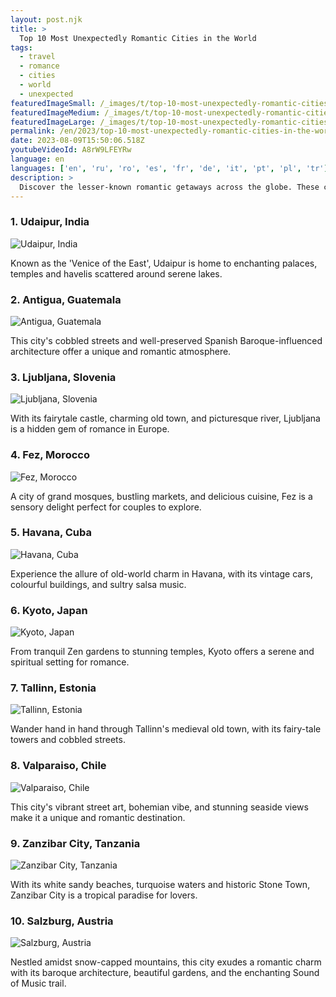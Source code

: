 ```yaml
---
layout: post.njk
title: >
  Top 10 Most Unexpectedly Romantic Cities in the World
tags:
  - travel
  - romance
  - cities
  - world
  - unexpected
featuredImageSmall: /_images/t/top-10-most-unexpectedly-romantic-cities-in-the-world-cover-en-small.webp
featuredImageMedium: /_images/t/top-10-most-unexpectedly-romantic-cities-in-the-world-cover-en-medium.webp
featuredImageLarge: /_images/t/top-10-most-unexpectedly-romantic-cities-in-the-world-cover-en-large.webp
permalink: /en/2023/top-10-most-unexpectedly-romantic-cities-in-the-world.html
date: 2023-08-09T15:50:06.518Z
youtubeVideoId: A8rW9LFEYRw
language: en
languages: ['en', 'ru', 'ro', 'es', 'fr', 'de', 'it', 'pt', 'pl', 'tr']
description: >
  Discover the lesser-known romantic getaways across the globe. These cities may not be the first that come to mind when you think of romance, but their unique charm and beauty make them perfect for a love-filled adventure.
---
```


### 1. Udaipur, India

![Udaipur, India](/_images/e/e21c29e7ba0165ef35dcc7b8c850a0bb-medium.webp)

Known as the 'Venice of the East', Udaipur is home to enchanting palaces, temples and havelis scattered around serene lakes.

### 2. Antigua, Guatemala

![Antigua, Guatemala](/_images/a/a3743ed0b0b386593be9778f11072d5b-medium.webp)

This city's cobbled streets and well-preserved Spanish Baroque-influenced architecture offer a unique and romantic atmosphere.

### 3. Ljubljana, Slovenia

![Ljubljana, Slovenia](/_images/1/185701de60788dfe61f1f8b4baac4aaf-medium.webp)

With its fairytale castle, charming old town, and picturesque river, Ljubljana is a hidden gem of romance in Europe.

### 4. Fez, Morocco

![Fez, Morocco](/_images/c/cb6c100d07e07dbc544a3a467342c18b-medium.webp)

A city of grand mosques, bustling markets, and delicious cuisine, Fez is a sensory delight perfect for couples to explore.

### 5. Havana, Cuba

![Havana, Cuba](/_images/c/cf4586c671dfddf4d269f4311f7b16fb-medium.webp)

Experience the allure of old-world charm in Havana, with its vintage cars, colourful buildings, and sultry salsa music.

### 6. Kyoto, Japan

![Kyoto, Japan](/_images/a/a46a4896d5a7099d5b79f1f2913626cd-medium.webp)

From tranquil Zen gardens to stunning temples, Kyoto offers a serene and spiritual setting for romance.

### 7. Tallinn, Estonia

![Tallinn, Estonia](/_images/e/e93b6c3c5f8d9ab6b6cd07a38a026c58-medium.webp)

Wander hand in hand through Tallinn's medieval old town, with its fairy-tale towers and cobbled streets.

### 8. Valparaiso, Chile

![Valparaiso, Chile](/_images/7/7557cea9ee04aa7409c7a842ace1a31c-medium.webp)

This city's vibrant street art, bohemian vibe, and stunning seaside views make it a unique and romantic destination.

### 9. Zanzibar City, Tanzania

![Zanzibar City, Tanzania](/_images/1/181ae666811caf18e20dd8e236ea4bee-medium.webp)

With its white sandy beaches, turquoise waters and historic Stone Town, Zanzibar City is a tropical paradise for lovers.

### 10. Salzburg, Austria

![Salzburg, Austria](/_images/4/4961f521644d646cf30aeeb030239fef-medium.webp)

Nestled amidst snow-capped mountains, this city exudes a romantic charm with its baroque architecture, beautiful gardens, and the enchanting Sound of Music trail.

